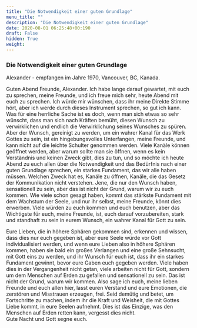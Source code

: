 ```yaml
---
title: "Die Notwendigkeit einer guten Grundlage"
menu_title: ""
description: "Die Notwendigkeit einer guten Grundlage"
date: 2020-08-01 06:25:48+00:190
draft: False
hidden: True
weight:
---
```

### Die Notwendigkeit einer guten Grundlage

Alexander - empfangen im Jahre 1970, Vancouver, BC, Kanada.

Guten Abend Freunde, Alexander. Ich habe lange darauf gewartet, mit euch zu sprechen, meine Freunde, und ich freue mich sehr, heute Abend mit euch zu sprechen. Ich würde mir wünschen, dass ihr meine Direkte Stimme hört, aber ich werde durch dieses Instrument sprechen, so gut ich kann. Was für eine herrliche Sache ist es doch, wenn man sich etwas so sehr wünscht, dass man sich nach Kräften bemüht, diesen Wunsch zu verwirklichen und endlich die Verwirklichung seines Wunsches zu spüren. Aber der Wunsch, gereinigt zu werden, um ein wahrer Kanal für das Werk Gottes zu sein, ist ein hingebungsvolles Unterfangen, meine Freunde, und kann nicht auf die leichte Schulter genommen werden. Viele Kanäle können geöffnet werden, aber warum sollte man sie öffnen, wenn es kein Verständnis und keinen Zweck gibt, dies zu tun, und so möchte ich heute Abend zu euch allen über die Notwendigkeit und das Bedürfnis nach einer guten Grundlage sprechen, ein starkes Fundament, das wir alle haben müssen. Welchen Zweck hat es, Kanäle zu öffnen, Kanäle, die das Gesetz der Kommunikation nicht verstehen. Jene, die nur den Wunsch haben, sensationell zu sein, aber das ist nicht der Grund, warum wir zu euch kommen. Wie viele schon gesagt haben, kommt das stärkste Fundament mit dem Wachstum der Seele, und nur ihr selbst, meine Freunde, könnt dies erwerben. Viele würden zu euch kommen und euch benutzen, aber das Wichtigste für euch, meine Freunde, ist, euch darauf vorzubereiten, stark und standhaft zu sein in eurem Wunsch, ein wahrer Kanal für Gott zu sein.  

Eure Lieben, die in höhere Sphären gekommen sind, erkennen und wissen, dass dies nur euch gegeben ist, aber eure Seele würde vor Gott individualisiert werden, und wenn eure Lieben also in höhere Sphären kommen, haben sie bald ein großes Verlangen und eine große Sehnsucht, mit Gott eins zu werden, und ihr Wunsch für euch ist, dass ihr ein starkes Fundament gewinnt, bevor eure Gaben euch gegeben werden. Viele haben dies in der Vergangenheit nicht getan, viele arbeiten nicht für Gott, sondern um dem Menschen auf Erden zu gefallen und sensationell zu sein. Das ist nicht der Grund, warum wir kommen. Also sage ich euch, meine lieben Freunde und euch allen hier, lasst euren Verstand und eure Emotionen, die zerstören und Misstrauen erzeugen, frei. Seid demütig und betet, um Fortschritte zu machen, indem ihr die Kraft und Weisheit, die mit Gottes Liebe kommt, in eure Seelen aufnehmt. Dies ist das Einzige, was den Menschen auf Erden retten kann, vergesst dies nicht.  
Gute Nacht und Gott segne euch.
